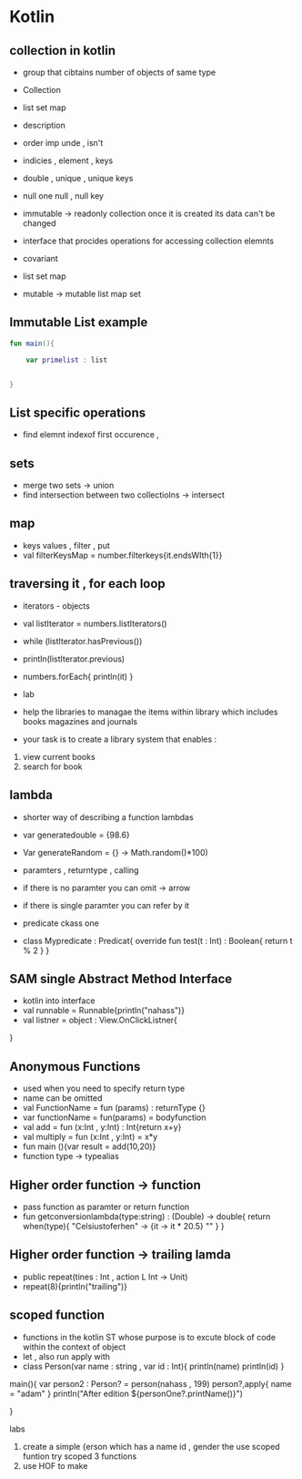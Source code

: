 # Kotlin


## collection in kotlin 
- group that cibtains number of objects of same type
- Collection<T is the root of collection hierrchy>
- list set map
- description
- order imp unde , isn't
- indicies , element , keys
- double , unique , unique keys
- null one null , null key

- immutable -> readonly collection once it is created its data can't be changed
- interface that procides operations for accessing collection elemnts
- covariant
- list set map
- mutable -> mutable list map set

## Immutable List example
```kt
fun main(){

	var primelist : list 


}

```



## List specific operations
- find elemnt indexof first occurence ,

## sets
- merge two sets -> union
- find intersection between two collectiolns -> intersect

## map
- keys values , filter , put
- val filterKeysMap = number.filterkeys{it.endsWIth{1}}


## traversing it , for each loop
- iterators - objects
- val listIterator = numbers.listIterators()
- while (listIterator.hasPrevious()) 
- println(listIterator.previous)
- numbers.forEach{
	println(it)
}


- lab
- help the libraries to managae the items within library which includes books magazines and journals
- your task is to create a library system that enables :
1. view current books
2. search for book 


## lambda 
- shorter way of describing a function lambdas
- var generatedouble = {98.6}
- Var generateRandom = {}
-> Math.random()*100)

- paramters , returntype , calling
- if there is no paramter you can omit -> arrow
- if there is single paramter you can refer by it
- predicate ckass one 
- class Mypredicate : Predicat<Int>{
	override fun test(t : Int) : Boolean{
		return t % 2 
	}
}


## SAM single Abstract Method Interface
- kotlin into interface 
- val runnable = Runnable{println("nahass")}
- val listner = object : View.OnClickListner{
	
}


## Anonymous Functions
- used when you need to specify return type 
- name can be omitted
- val FunctionName = fun (params) : returnType {}
- var functionName = fun(params) = bodyfunction
- val add = fun (x:Int , y:Int) : Int{return x+y}
- val multiply = fun (x:Int , y:Int) = x*y
- fun main (){var result = add(10,20)}
- function type -> typealias

## Higher order function -> function
- pass function as paramter or return function
- fun getconversionlambda(type:string) : (Double) -> double{
	return when(type){
		"Celsiustoferhen" -> {it -> it * 20.5}
		""
	}
}


## Higher order function -> trailing lamda
- public repeat(tines : Int , action L Int -> Unit)
- repeat(8){println("trailing")}

## scoped function
- functions in the kotlin ST whose purpose is to excute block of code within the context of object
- let , also run apply with
- class Person(var name : string , var id : Int){
	println(name)
	println(id)
}

main(){
	var person2 : Person? = person(nahass , 199)
	person?,apply{
		name = "adam"
	}
	println("After edition ${personOne?.printName()}")
	
}



labs 
1. create a simple {erson which has a name id , gender the use scoped funtion try scoped 3 functions
2. use HOF to make 










































